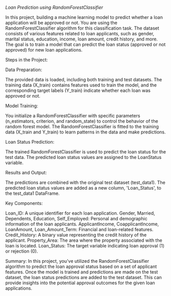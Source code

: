 *Loan Prediction using RandomForestClassifier*

In this project, building a machine learning model to predict whether a loan application will be approved or not. You are using the RandomForestClassifier algorithm for this classification task. The dataset consists of various features related to loan applicants, such as gender, marital status, education, income, loan amount, credit history, and more. The goal is to train a model that can predict the loan status (approved or not approved) for new loan applications.


Steps in the Project:

Data Preparation:

The provided data is loaded, including both training and test datasets.
The training data (X_train) contains features used to train the model, and the corresponding target labels (Y_train) indicate whether each loan was approved or not.

Model Training:

You initialize a RandomForestClassifier with specific parameters (n_estimators, criterion, and random_state) to control the behavior of the random forest model.
The RandomForestClassifier is fitted to the training data (X_train and Y_train) to learn patterns in the data and make predictions.

Loan Status Prediction:

The trained RandomForestClassifier is used to predict the loan status for the test data.
The predicted loan status values are assigned to the LoanStatus variable.


Results and Output:

The predictions are combined with the original test dataset (test_data1).
The predicted loan status values are added as a new column, 'Loan_Status', to the test_data1 DataFrame.


Key Components:

Loan_ID: A unique identifier for each loan application.
Gender, Married, Dependents, Education, Self_Employed: Personal and demographic information of the loan applicants.
ApplicantIncome, CoapplicantIncome, LoanAmount, Loan_Amount_Term: Financial and loan-related features.
Credit_History: A binary value representing the credit history of the applicant.
Property_Area: The area where the property associated with the loan is located.
Loan_Status: The target variable indicating loan approval (1) or rejection (0).

Summary:
In this project, you've utilized the RandomForestClassifier algorithm to predict the loan approval status based on a set of applicant features. Once the model is trained and predictions are made on the test dataset, the loan status predictions are added to the test dataset. This can provide insights into the potential approval outcomes for the given loan applications.
